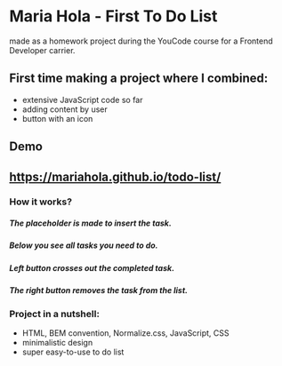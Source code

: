 # Maria Hola - First To Do List
made as a homework project during the YouCode course for a Frontend Developer carrier.

## First time making a project where I combined: 
* extensive JavaScript code so far 
* adding content by user 
* button with an icon

## Demo 
https://mariahola.github.io/todo-list/
------

### How it works? 
##### The placeholder is made to insert the task.
##### Below you see all tasks you need to do. 
##### Left button crosses out the completed task.
##### The right button removes the task from the list. 

### Project in a nutshell: 
* HTML, BEM convention, Normalize.css, JavaScript, CSS
* minimalistic design 
* super easy-to-use to do list
